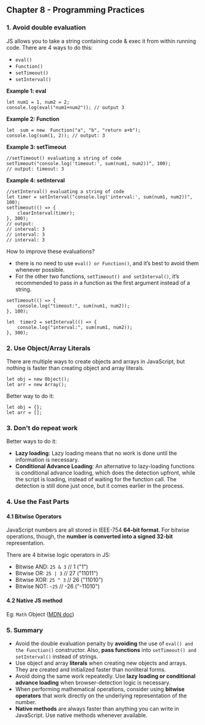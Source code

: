 ## Chapter 8 - Programming Practices

### 1. Avoid double evaluation

JS allows you to take a string containing code & exec it from within running code. There are 4 ways to do this:

- `eval()`
- `Function()`
- `setTimeout()`
- `setInterval()`

**Example 1: eval**

```
let num1 = 1, num2 = 2;
console.log(eval("num1+num2")); // output 3
```

**Example 2: Function**

```
let  sum = new  Function("a", "b", "return a+b");
console.log(sum(1, 2)); // output: 3
```

**Example 3: setTimeout**

```
//setTimeout() evaluating a string of code
setTimeout("console.log('timeout:', sum(num1, num2))", 100);
// output: timeout: 3
```

**Example 4: setInterval**

```
//setInterval() evaluating a string of code
let timer = setInterval("console.log('interval:', sum(num1, num2))", 100);
setTimeout(() => {
	clearInterval(timer);
}, 300);
// output:
// interval: 3
// interval: 3
// interval: 3
```

How to improve these evaluations?

- there is no need to use `eval() or Function()`, and it’s best to avoid them whenever possible.
- For the other two functions, `setTimeout() and setInterval()`, it’s recommended to pass in a function as the first argument instead of a string.

```
setTimeout(() => {
	console.log("timeout:", sum(num1, num2));
}, 100);

let  timer2 = setInterval(() => {
	console.log("interval:", sum(num1, num2));
}, 300);
```

### 2. Use Object/Array Literals

There are multiple ways to create objects and arrays in JavaScript, but nothing is faster than creating object and array literals.

```
let obj = new Object();
let arr = new Array();
```

Better way to do it:

```
let obj = {};
let arr = [];
```

### 3. Don't do repeat work

Better ways to do it:

- **Lazy loading**: Lazy loading means that no work is done until the information is necessary.
- **Conditional Advance Loading**:
  An alternative to lazy-loading functions is conditional advance loading, which does the detection upfront, while the script is loading, instead of waiting for the function call. The detection is still done just once, but it comes earlier in the process.

### 4. Use the Fast Parts

#### 4.1 Bitwise Operators

JavaScript numbers are all stored in IEEE-754 **64-bit format**. For bitwise operations, though, the **number is converted into a signed 32-bit** representation.

There are 4 bitwise logic operators in JS:

- Bitwise AND: `25 & 3` // 1 ("1")
- Bitwise OR: `25 | 3` // 27 ("11011")
- Bitwise XOR: `25 ^ 3` // 26 ("11010")
- Bitwise NOT: `~25` // -26 ("-11010")

#### 4.2 Native JS method

Eg: `Math` Object ([MDN doc](https://developer.mozilla.org/en-US/docs/Web/JavaScript/Reference/Global_Objects/Math#static_properties))

### 5. Summary

- Avoid the double evaluation penalty by **avoiding** the use of `eval() and the Function()` constructor. Also, **pass functions** into `setTimeout() and setInterval()` instead of strings.
- Use object and array **literals** when creating new objects and arrays. They are created and initialized faster than nonliteral forms.
- Avoid doing the same work repeatedly. Use **lazy loading or conditional advance loading** when browser-detection logic is necessary.
- When performing mathematical operations, consider using **bitwise operators** that work directly on the underlying representation of the number.
- **Native methods** are always faster than anything you can write in JavaScript. Use native methods whenever available.
